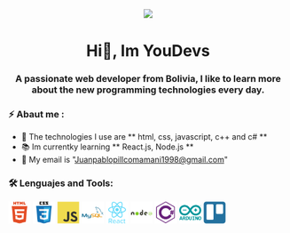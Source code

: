 <div id="header" align="center">
<img src="https://media.giphy.com/media/ZVik7pBtu9dNS/giphy.gif" width="400"/>
  <h1 align="center"> Hi👋, Im YouDevs</h1>
  <h3 align+"center"> A passionate web developer from Bolivia, I like to learn more about the new programming technologies every day. </h3>
</div>

###  ⚡  Abaut me :

- 📌 The technologies I use are ** html, css, javascript, c++ and c# **
- 📚 Im currentky learning ** React.js, Node.js **
- 📧 My email is "Juanpablopillcomamani1998@gmail.com"

<div align="left">
  <h3> 🛠️ Lenguajes and Tools: </h3>
  <div>
    <img src="https://github.com/devicons/devicon/blob/master/icons/html5/html5-plain-wordmark.svg" width="40" height="40">
     <img src="https://github.com/devicons/devicon/blob/master/icons/css3/css3-original-wordmark.svg" width="40" height="40">
     <img src="https://github.com/devicons/devicon/blob/master/icons/javascript/javascript-original.svg" width="40" height="40">
     <img src="https://github.com/devicons/devicon/blob/master/icons/mysql/mysql-original-wordmark.svg" width="40" height="40">
     <img src="https://github.com/devicons/devicon/blob/master/icons/react/react-original-wordmark.svg" width="40" height="40">
    <img src="https://github.com/devicons/devicon/blob/master/icons/nodejs/nodejs-original-wordmark.svg" width="40" height="40">
    <img src="https://github.com/devicons/devicon/blob/master/icons/csharp/csharp-line.svg" width="40" height="40">
     <img src="https://github.com/devicons/devicon/blob/master/icons/arduino/arduino-original-wordmark.svg" width="40" height="40">
    <img src="https://github.com/devicons/devicon/blob/master/icons/trello/trello-plain.svg" width="40" height="40">

   
   </div>
</div>
